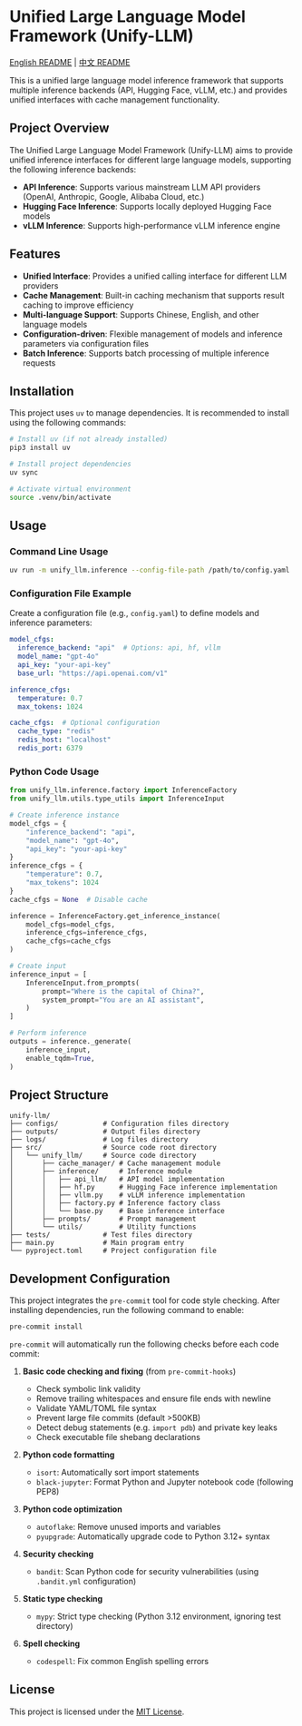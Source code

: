 # Unified Large Language Model Framework (Unify-LLM)

[English README](./README_en.md) | [中文 README](./README.md)

This is a unified large language model inference framework that supports multiple inference backends (API, Hugging Face, vLLM, etc.) and provides unified interfaces with cache management functionality.

## Project Overview

The Unified Large Language Model Framework (Unify-LLM) aims to provide unified inference interfaces for different large language models, supporting the following inference backends:

- **API Inference**: Supports various mainstream LLM API providers (OpenAI, Anthropic, Google, Alibaba Cloud, etc.)
- **Hugging Face Inference**: Supports locally deployed Hugging Face models
- **vLLM Inference**: Supports high-performance vLLM inference engine

## Features

- **Unified Interface**: Provides a unified calling interface for different LLM providers
- **Cache Management**: Built-in caching mechanism that supports result caching to improve efficiency
- **Multi-language Support**: Supports Chinese, English, and other language models
- **Configuration-driven**: Flexible management of models and inference parameters via configuration files
- **Batch Inference**: Supports batch processing of multiple inference requests

## Installation

This project uses `uv` to manage dependencies. It is recommended to install using the following commands:

```bash
# Install uv (if not already installed)
pip3 install uv

# Install project dependencies
uv sync

# Activate virtual environment
source .venv/bin/activate
```

## Usage

### Command Line Usage

```bash
uv run -m unify_llm.inference --config-file-path /path/to/config.yaml
```

### Configuration File Example

Create a configuration file (e.g., `config.yaml`) to define models and inference parameters:

```yaml
model_cfgs:
  inference_backend: "api"  # Options: api, hf, vllm
  model_name: "gpt-4o"
  api_key: "your-api-key"
  base_url: "https://api.openai.com/v1"

inference_cfgs:
  temperature: 0.7
  max_tokens: 1024

cache_cfgs:  # Optional configuration
  cache_type: "redis"
  redis_host: "localhost"
  redis_port: 6379
```

### Python Code Usage

```python
from unify_llm.inference.factory import InferenceFactory
from unify_llm.utils.type_utils import InferenceInput

# Create inference instance
model_cfgs = {
    "inference_backend": "api",
    "model_name": "gpt-4o",
    "api_key": "your-api-key"
}
inference_cfgs = {
    "temperature": 0.7,
    "max_tokens": 1024
}
cache_cfgs = None  # Disable cache

inference = InferenceFactory.get_inference_instance(
    model_cfgs=model_cfgs,
    inference_cfgs=inference_cfgs,
    cache_cfgs=cache_cfgs
)

# Create input
inference_input = [
    InferenceInput.from_prompts(
        prompt="Where is the capital of China?",
        system_prompt="You are an AI assistant",
    )
]

# Perform inference
outputs = inference._generate(
    inference_input,
    enable_tqdm=True,
)
```

## Project Structure

```
unify-llm/
├── configs/           # Configuration files directory
├── outputs/           # Output files directory
├── logs/              # Log files directory
├── src/               # Source code root directory
│   └── unify_llm/     # Source code directory
│       ├── cache_manager/ # Cache management module
│       ├── inference/     # Inference module
│       │   ├── api_llm/   # API model implementation
│       │   ├── hf.py      # Hugging Face inference implementation
│       │   ├── vllm.py    # vLLM inference implementation
│       │   ├── factory.py # Inference factory class
│       │   └── base.py    # Base inference interface
│       ├── prompts/       # Prompt management
│       └── utils/         # Utility functions
├── tests/             # Test files directory
├── main.py            # Main program entry
└── pyproject.toml     # Project configuration file
```

## Development Configuration

This project integrates the `pre-commit` tool for code style checking. After installing dependencies, run the following command to enable:

```bash
pre-commit install
```

`pre-commit` will automatically run the following checks before each code commit:

1. **Basic code checking and fixing** (from `pre-commit-hooks`)
   - Check symbolic link validity
   - Remove trailing whitespaces and ensure file ends with newline
   - Validate YAML/TOML file syntax
   - Prevent large file commits (default >500KB)
   - Detect debug statements (e.g. `import pdb`) and private key leaks
   - Check executable file shebang declarations

2. **Python code formatting**
   - `isort`: Automatically sort import statements
   - `black-jupyter`: Format Python and Jupyter notebook code (following PEP8)

3. **Python code optimization**
   - `autoflake`: Remove unused imports and variables
   - `pyupgrade`: Automatically upgrade code to Python 3.12+ syntax

4. **Security checking**
   - `bandit`: Scan Python code for security vulnerabilities (using `.bandit.yml` configuration)

5. **Static type checking**
   - `mypy`: Strict type checking (Python 3.12 environment, ignoring test directory)

6. **Spell checking**
   - `codespell`: Fix common English spelling errors

## License

This project is licensed under the [MIT License](./LICENSE).
